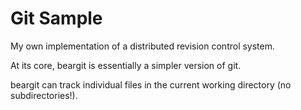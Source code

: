 # Git Sample
My own implementation of a  distributed revision control system.

At its core, beargit is essentially a simpler version of git.

beargit can track individual files in the current working directory (no subdirectories!).
